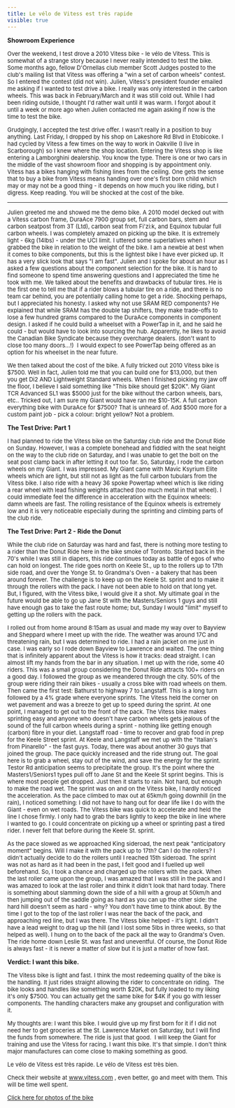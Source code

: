 ---title: Le vélo de Vitess est très rapidevisible: true---<div>
  <strong>Showroom Experience </strong>
</div>

<span style="font-size: small;">Over the weekend, I test drove a 2010 Vitess bike - le vélo de Vitess.&nbsp;This is somewhat of a strange story because I never really intended to test the bike. Some months ago, fellow D'Ornellas club member Scott Judges posted to the club's mailing list that Vitess was offering a "win a set of carbon wheels" contest. So I entered the contest (did not win). Julien, Vitess's president founder emailed me asking if I wanted to test drive a bike. I really was only interested in the carbon wheels. This was back in February/March and it was still cold out. While I had been riding outside, I thought I'd rather wait until it was warm. I forgot about it until a week or more ago when Julien contacted me again asking if now is the time to test the bike.</span>

<span style="font-size: small;">Grudgingly, I accepted the test drive offer. I wasn't really in a position to buy anything. Last Friday, I dropped by his shop on Lakeshore Rd Blvd in Etobicoke. I had cycled by Vitess a few times on the way to work in Oakville (I live in Scarborough) so I knew where the shop location. Entering the Vitess shop is like entering a Lamborghini dealership. You know the type. There is one or two cars in the middle of the vast showroom floor and shopping is by appointment only. Vitess has a bikes hanging with fishing lines from the ceiling. One gets the sense that to buy a bike from Vitess means handing over one's first born child which may or may not be a good thing - it depends on how much you like riding, but I digress. Keep reading. You will be shocked at the cost of the bike.</span>

<hr id="system-readmore" />

<span style="font-size: small;">Julien greeted me and showed me the demo bike. A 2010 model decked out with a Vitess carbon frame, DuraAce 7900 group set, full carbon bars, stem and carbon seatpost from 3T (Ltd), carbon seat from Fi'zi:k, and Equinox tubular full carbon wheels. I was completely amazed on picking up the bike. It is extremely light - 6kg (14lbs) - under the UCI limit. I uttered some superlatives when I grabbed the bike in relation to the weight of the bike. I am a newbie at best when it comes to bike components, but this is the lightest bike I have ever picked up. It has a very slick look that says "I am fast". Julien and I spoke for about an hour as I asked a few questions about the component selection for the bike. It is hard to find someone to spend time answering questions and I appreciated the time he took with me. We talked about the benefits and drawbacks of tubular tires. He is the first one to tell me that if a rider blows a tubular tire on a ride, and there is no team car behind, you are potentially calling home to get a ride. Shocking perhaps, but I appreciated his honesty. I asked why not use SRAM RED components? He explained that while SRAM has the double tap shifters, they make trade-offs to lose a few hundred grams compared to the DuraAce components in component design. I asked if he could build a wheelset with a PowerTap in it, and he said he could - but would have to look into sourcing the hub. Apparently, he likes to avoid the Canadian Bike Syndicate because they overcharge dealers. (don't want to close too many doors...!)&nbsp; I would expect to see PowerTap being offered as an option for his wheelset in the near future.</span>

<span style="font-size: small;">We then talked about the cost of the bike. A fully tricked out 2010 Vitess bike is $7500. Well in fact, Julien told me that you can build one for $13,000, but then you get Di2 AND Lightweight Standard wheels. When I finished picking my jaw off the floor, I believe I said something like "This bike should get $20K". My Giant TCR Advanced SL1 was $5000 just for the bike without the carbon wheels, bars, etc.. Tricked out, I am sure my Giant would have ran me $10-15K. A full carbon everything bike with DuraAce for $7500? That is unheard of. Add $500 more for a custom paint job - pick a colour: bright yellow? Not a problem.</span>

**The Test Drive: Part 1**

**<span style="font-weight: normal; font-size: small;">I had planned to ride the Vitess bike on the Saturday club ride and the Donut Ride on Sunday. However, I was a complete bonehead and fiddled with the seat height on the way to the club ride on Saturday, and I was unable to get the bolt on the seat post clamp back in after letting it out too far. So, Saturday, I rode the carbon wheels on my Giant. I was impressed. My Giant came with Mavic Ksyrium Elite wheels which are light, but still not as light as the full carbon tubulars from the Vitess bike. I also ride with a heavy 36 spoke Powertap wheel which is like riding a rear wheel with lead fishing weights attached (too much metal in that wheel). I could immediate feel the difference in acceleration with the Equinox wheels: damn wheels are fast. The rolling resistance of the Equinox wheels is extremely low and it is very noticeable especially during the sprinting and climbing parts of the club ride.</span>**

**The Test Drive: Part 2 - Ride the Donut**

**<span style="font-weight: normal; font-size: small;">While the club ride on Saturday was hard and fast, there is nothing more testing to a rider than the Donut Ride here in the bike smoke of Toronto. Started back in the 70's while I was still in diapers, this ride continues today as battle of egos of who can hold on longest. The ride goes north on Keele St., up to the rollers up to 17th side road, and over the Yonge St. to Grandma's Oven - a bakery that has been around forever. The challenge is to keep up on the Keele St. sprint and to make it through the rollers with the pack. I have not been able to hold on that long yet. But, I figured, with the Vitess bike, I would give it a shot. My ultimate goal in the future would be able to go up Jane St with the Masters/Seniors 1 guys and still have enough gas to take the fast route home; but, Sunday I would "limit" myself to getting up the rollers with the pack.</span>**

**<span style="font-weight: normal; font-size: small;">I rolled out from home around 8:15am as usual and made my way over to Bayview and Sheppard where I meet up with the ride. The weather was around 17C and threatening rain, but I was determined to ride. I had a rain jacket on me just in case. I was early so I rode down Bayview to Lawrence and waited. The one thing that is infinitely apparent about the Vitess is how it tracks: dead straight. I can almost lift my hands from the bar in any situation. I met up with the ride, some 40 riders.&nbsp;This was a small group considering the Donut Ride attracts 100+ riders on a good day. I followed the group as we meandered through the city. 50% of the group were riding their rain bikes - usually a cross bike with road wheels on them. Then came the first test: Bathurst to highway 7 to Langstaff. This is a long turn followed by a 4% grade where everyone sprints. The Vitess held the corner on wet pavement and was a breeze to get up to speed during the sprint. At one point, I managed to get out to the front of the pack. The Vitess bike makes sprinting easy and anyone who doesn't have carbon wheels gets jealous of the sound of the full carbon wheels during a sprint - nothing like getting enough (carbon) fibre in your diet. Langstaff road - time to recover and grab food in prep for the Keele Street sprint. At Keele and Langstaff we met up with the "Italian's from Pinarello" - the fast guys. Today, there was about another 30 guys that joined the group. The pace quickly increased and the ride strung out. The goal here is to grab a wheel, stay out of the wind, and save the energy for the sprint. Testor Rd anticipation seems to precipitate the group. It's the point where the Masters1/Seniors1 types pull off to Jane St and the Keele St sprint begins. This is where most people get dropped. Just then it starts to rain. Not hard, but enough to make the road wet. The sprint was on and on the Vitess bike, I hardly noticed the acceleration. As the pace climbed to max out at 65km/h going downhill (in the rain), I noticed something: I did not have to hang out for dear life like I do with the Giant - even on wet roads. The Vitess bike was quick to accelerate and held the line I chose firmly. I only had to grab the bars lightly to keep the bike in line where I wanted to go. I could concentrate on picking up a wheel or sprinting past a tired rider. I never felt that before during the Keele St. sprint.</span>**

**<span style="font-weight: normal; font-size: small;">As the pace slowed as we approached King sideroad, the next peak "anticipatory moment" begins. Will I make it with the pack up to 17th? Can I do the rollers? I didn't actually decide to do the rollers until I reached 15th sideroad. The sprint was not as hard as it had been in the past, I felt good and I fuelled up well beforehand. So, I took a chance and charged up the rollers with the pack. When the last roller came upon the group, I was amazed that I was still in the pack and I was amazed to look at the last roller and think it didn't look that hard today. There is something about slamming down the side of a hill with a group at 50km/h and then jumping out of the saddle going as hard as you can up the other side: the hard hill doesn't seem as hard - why? You don't have time to think about. By the time I got to the top of the last roller I was near the back of the pack, and approaching red line, but I was there. The Vitess bike helped - it's light. I didn't have a lead weight to drag up the hill (and I lost some 5lbs in three weeks, so that helped as well). I hung on to the back of the pack all the way to Grandma's Oven. The ride home down Leslie St. was fast and uneventful. Of course, the Donut Ride is always fast - it is never a matter of slow but it is just a matter of how fast.</span>**

**Verdict: I want this bike.**

**<span style="font-weight: normal; font-size: small;">The Vitess bike is light and fast. I think the most redeeming quality of the bike is the handling. It just rides straight allowing the rider to concentrate on riding.&nbsp; The bike looks and handles like something worth $20K, but fully loaded to my liking it's only $7500. You can actually get the same bike for $4K if you go with lesser components. The handling characters make any groupset and configuration with it.</span>**

**<span style="font-weight: normal; font-size: small;">My thoughts are: I want this bike. I would give up my first born for it if I did not need her to get groceries at the St. Lawrence Market on Saturday, but I will find the funds from somewhere. The ride is just that good.&nbsp; I will keep the Giant for training and use the Vitess for racing. I want this bike. It's that simple. I don't think major manufactures can come close to making something as good.</span>**

**<span style="font-weight: normal; font-size: small;">Le vélo de Vitess est très rapide. Le vélo de Vitess est très bien.</span>**

**<span style="font-weight: normal; font-size: small;">Check their website at <a title="www.vitess.com" href="http://www.vitess.com" target="_blank">www.vitess.com</a> , even better, go and meet with them. This will be time well spent.</span>**

<span style="font-size: small;"><a title="Photos of the 2010 Vitess" href="http://photos.buckaway.ca/vitess" target="_blank">Click here for photos of the bike</a></span>

&nbsp;

&nbsp;